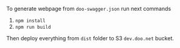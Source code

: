 To generate webpage from `doo-swagger.json` run next commands
1. `npm install`
2. `npm run build`

Then deploy everything from `dist` folder to S3 `dev.doo.net` bucket.